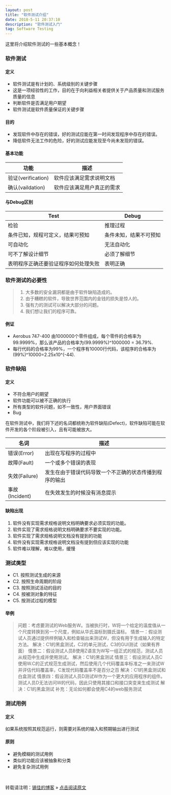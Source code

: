 ```yaml
---
layout: post
title: "软件测试介绍"
date: 2018-5-11 20:37:10 
description: "软件测试入门"
tag: Software Testing
---
```


这里将介绍软件测试的一些基本概念！

### 软件测试

#### 定义
* 软件测试是有计划的、系统级别的关键步骤
* 这是一项经验性的工作，目的在于向利益相关者提供关于产品质量和测试服务质量的信息
* 判断软件是否满足用户期望
* 软件测试是软件质量保证的关键步骤

#### 目的
* 发现软件中存在的错误，好的测试应能在第一时间发现程序中存在的错误。
* 降低软件无法工作的危险，好的测试应能发现至今尚未发现的错误。

#### 基本功能

| 功能 | 描述                    |
| ------------- | ----------------------------------------- |
| 验证(verification) | 软件应该满足需求说明文档    |
| 确认(vaildation)  | 软件应该满足用户真正的需求  |

#### 与Debug区别
| Test | Debug                   |
| ------------- | ----------------------------------------- |
|检验|推理过程|
|  条件已知，规程可定义，结果可预知 | 条件未知，结果不可预知|
| 可自动化| 无法自动化 |
|可不了解设计细节|必须了解细节|
|表明程序正确还要验证程序如何处理失败|表明正确|

### 软件测试的必要性
> 1. 大多数的安全漏洞都是由于软件缺陷造成的。
> 2. 由于糟糕的软件，导致世界范围内的金钱的损失是惊人的。
> 3. 强有力的测试可以解决大部分的问题。
> 4. 我们想让我们的程序可靠。

#### 例证
* Aerobus 747-400 由1000000个零件组成，每个零件的合格率为99.9999%，那么该产品的合格率为(99.9999%)^1000000 = 36.79%.
* 每行代码的合格率为99%，一个程序有10000行代码，该程序的合格率为(99%)^10000=2.25x10^(-44).

### 软件缺陷

#### 定义
* 不符合用户的期望
* 软件功能可以被不正确的执行
* 所有类型的软件问题，如不一致性，用户界面错误
* Bug

在软件测试中，我们将下述的名词都统称为软件缺陷(Defect)，软件缺陷可能在软件开发的各个阶段被引入，且有可能被放大。

| 名词 | 描述                    |
| ------------- | ----------------------------------------- |
| 错误(Error) | 出现在写程序的过程中     |
| 故障(Fault)  | 一个或多个错误的表现 |
| 失效(Failure) |  发生在由于错误代码导致一个不正确的状态传播到程序的输出    |
| 事故(Incident)  | 在失效发生的时候没有消息提示 |

#### 缺陷出现
1. 软件没有实现需求规格说明文档明确要求必须实现的功能。
2. 软件实现了需求规格说明文档明确要求不要实现的功能。
3. 软件实现了需求规格说明文档没有提到的功能
4. 软件没有实现需求规格说明文档没有提到但应该实现的功能
5. 软件难以理解，难以使用，缓慢

### 测试类型
* C1. 按照测试生成的来源
* C2. 按照生命周期的阶段
* C3. 按照测试活动的目的
* C4. 按被测对象的特征
* C5. 按测试过程的模型

#### 举例
> 问题：考虑要测试的Web服务W。当被执行时，W将一个给定的温度值从一个尺度转换到另一个尺度，例如从华氏温标到摄氏温标。
> 情景一：假设测试人员通过提供样例输入和检查输出来测试W，但没有用于生成输入的特定方法。
> 解决：C1的黑盒测试，C2的单元测试，C3的GUI测试（如果有界面）
> 情景二：假设测试人员B使用Z语言为W写一组正式的规范，测试人员从规范中生成并使用测试。
> 解决：C1的黑盒测试
> 情景三：假设测试人员C使用W.C的正式规范生成测试，然后使用几个代码覆盖率标准之一来测试W并评估代码覆盖率，C发现代码覆盖率不是百分之百
> 解决：C1的黑盒测试和白盒测试
> 情景四：假设测试人员D测试W作为一个更大的应用程序的组件。测试人员D无法访问W的代码，因此只使用其接口和接口突变来生成测试
> 解决：C1的黑盒测试
> 补充：无论如何都会使用C4的web服务测试

### 测试用例

#### 定义
如果系统按照其规范运行，则需要对系统的输入和预期输出进行测试

#### 原则
* 避免模糊的测试用例
* 类似的功能应该被抽象和分类
* 避免复杂测试用例

<br>

转载请注明：[锡佳的博客](http://www.luxijia.top) » [点击阅读原文](http://www.luxijia.top/2015/09/SoftwareTestingIntroduction/)